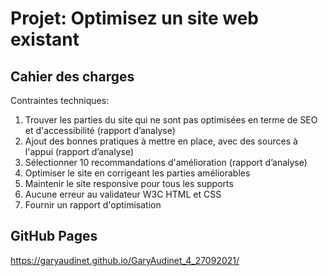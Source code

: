# Projet: Optimisez un site web existant

## Cahier des charges

Contraintes techniques:

1. Trouver les parties du site qui ne sont pas optimisées en terme de SEO et d'accessibilité (rapport d’analyse)
2. Ajout des bonnes pratiques à mettre en place, avec des sources à l'appui (rapport d’analyse)
3. Sélectionner 10 recommandations d'amélioration (rapport d’analyse)
4. Optimiser le site en corrigeant les parties améliorables
5. Maintenir le site responsive pour tous les supports
6. Aucune erreur au validateur W3C HTML et CSS
7. Fournir un rapport d'optimisation

## GitHub Pages
https://garyaudinet.github.io/GaryAudinet_4_27092021/
